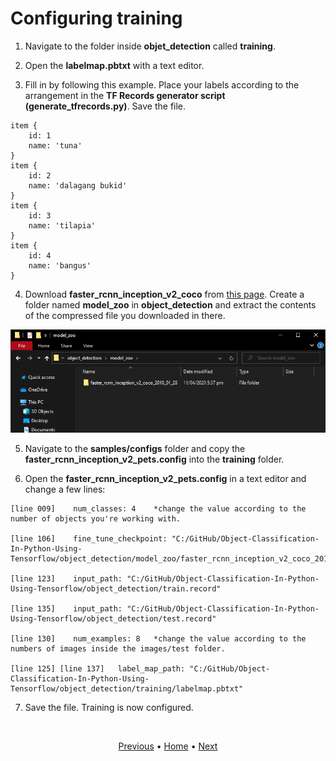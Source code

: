 # Configuring training

1. Navigate to the folder inside **objet_detection** called **training**.

2. Open the **labelmap.pbtxt** with a text editor.

3. Fill in by following this example. Place your labels according to the arrangement in the **TF Records generator script (generate_tfrecords.py)**. Save the file.
```
item {
    id: 1
    name: 'tuna'
}
item {
    id: 2
    name: 'dalagang bukid'
}
item {
    id: 3
    name: 'tilapia'
}
item {
    id: 4
    name: 'bangus'
}
```

4. Download **faster_rcnn_inception_v2_coco** from [this page](https://github.com/tensorflow/models/blob/master/research/object_detection/g3doc/detection_model_zoo.md). Create a folder named **model_zoo** in **object_detection** and extract the contents of the compressed file you downloaded in there.

<p align="center">
  <img src="images\extract-faster-rcnn-inception.png">
</p>

5. Navigate to the **samples/configs** folder and copy the **faster_rcnn_inception_v2_pets.config** into the **training** folder.

6. Open the **faster_rcnn_inception_v2_pets.config** in a text editor and change a few lines:
```
[line 009]    num_classes: 4    *change the value according to the number of objects you're working with.

[line 106]    fine_tune_checkpoint: "C:/GitHub/Object-Classification-In-Python-Using-Tensorflow/object_detection/model_zoo/faster_rcnn_inception_v2_coco_2018_01_28/model.ckpt"

[line 123]    input_path: "C:/GitHub/Object-Classification-In-Python-Using-Tensorflow/object_detection/train.record"

[line 135]    input_path: "C:/GitHub/Object-Classification-In-Python-Using-Tensorflow/object_detection/test.record"

[line 130]    num_examples: 8   *change the value according to the numbers of images inside the images/test folder.

[line 125] [line 137]   label_map_path: "C:/GitHub/Object-Classification-In-Python-Using-Tensorflow/object_detection/training/labelmap.pbtxt"
```

7. Save the file. Training is now configured.

<br>
<p align="center">
  <a href="https://github.com/JeiEmDSea/Object-Classification-In-Python-Using-Tensorflow/blob/master/documentation/generating_tf_records_for_training.md">Previous</a>
  <span>•</span>
  <a href="https://github.com/JeiEmDSea/Object-Classification-In-Python-Using-Tensorflow">Home</a>
  <span>•</span>
  <a href="https://github.com/JeiEmDSea/Object-Classification-In-Python-Using-Tensorflow/blob/master/documentation/run_the_training.md">Next</a>
</p>
